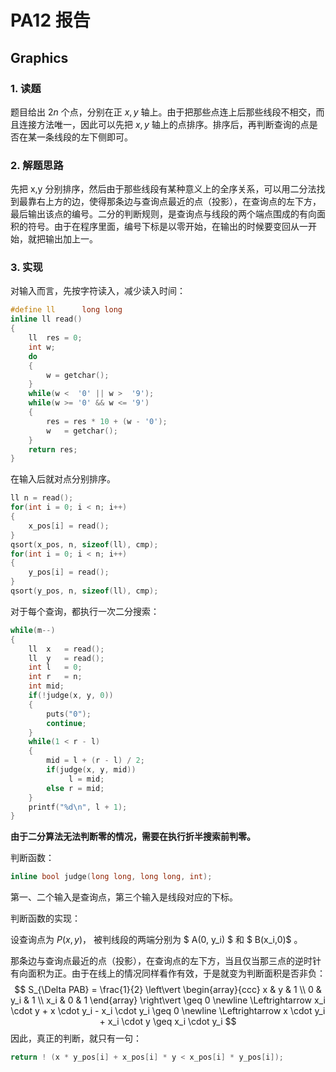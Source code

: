 # PA12 报告
## Graphics
### 1. 读题

题目给出 $2n$ 个点，分别在正 $x,y$ 轴上。由于把那些点连上后那些线段不相交，而且连接方法唯一，因此可以先把 $x,y$ 轴上的点排序。排序后，再判断查询的点是否在某一条线段的左下侧即可。

### 2. 解题思路

先把 x,y 分别排序，然后由于那些线段有某种意义上的全序关系，可以用二分法找到最靠右上方的边，使得那条边与查询点最近的点（投影），在查询点的左下方，最后输出该点的编号。二分的判断规则，是查询点与线段的两个端点围成的有向面积的符号。由于在程序里面，编号下标是以零开始，在输出的时候要变回从一开始，就把输出加上一。

### 3. 实现

对输入而言，先按字符读入，减少读入时间：

```c++
#define ll      long long
inline ll read()
{
    ll  res = 0;
    int w;
    do
    {
        w = getchar();
    }
    while(w <  '0' || w >  '9');
    while(w >= '0' && w <= '9')
    {
        res = res * 10 + (w - '0');
        w   = getchar();
    }
    return res;
}
```

在输入后就对点分别排序。

```c
ll n = read();
for(int i = 0; i < n; i++)
{
    x_pos[i] = read();
}
qsort(x_pos, n, sizeof(ll), cmp);
for(int i = 0; i < n; i++)
{
    y_pos[i] = read();
}
qsort(y_pos, n, sizeof(ll), cmp);
```

对于每个查询，都执行一次二分搜索：

```c++
while(m--)
{
    ll  x   = read();
    ll  y   = read();
    int l   = 0;
    int r   = n;
    int mid;
    if(!judge(x, y, 0))
    {
        puts("0");
        continue;
    }
    while(1 < r - l)
    {
        mid = l + (r - l) / 2;
        if(judge(x, y, mid))
             l = mid;
        else r = mid;
    }
    printf("%d\n", l + 1);
}
```

**由于二分算法无法判断零的情况，需要在执行折半搜索前判零。**

判断函数：

```c
inline bool judge(long long, long long, int);
```

第一、二个输入是查询点，第三个输入是线段对应的下标。

判断函数的实现：

设查询点为 $P(x,y)$， 被判线段的两端分别为 $ A(0, y_i) $ 和 $ B(x_i,0)$ 。

那条边与查询点最近的点（投影），在查询点的左下方，当且仅当那三点的逆时针有向面积为正。由于在线上的情况同样看作有效，于是就变为判断面积是否非负：
$$
S_{\Delta PAB} = \frac{1}{2} \left\vert
\begin{array}{ccc}
x   & y   & 1 \\
0   & y_i & 1 \\
x_i & 0   & 1
\end{array}
\right\vert \geq 0
\newline
\Leftrightarrow x_i \cdot y + x \cdot y_i - x_i \cdot y_i \geq 0
\newline
\Leftrightarrow x \cdot y_i + x_i \cdot y \geq x_i \cdot y_i
$$
因此，真正的判断，就只有一句：

```c++
return ! (x * y_pos[i] + x_pos[i] * y < x_pos[i] * y_pos[i]);
```



 